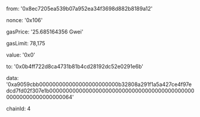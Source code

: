 from: '0x8ec7205ea539b07a952ea34f3698d882b8189a12'

nonce: '0x106'

gasPrice: '25.685164356 Gwei'

gasLimit: 78,175 

value: '0x0'

to: '0x0b4ff722d8ca4731b81b4cd28192dc52e0291e6b'

data: '0xa9059cbb000000000000000000000000b32808a291f1a5a427ce4f97edcd7fd02f307e1b0000000000000000000000000000000000000000000000000000000000000064'

chainId: 4
